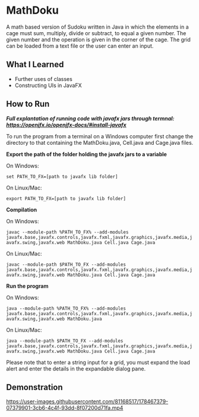 # MathDoku
A math based version of Sudoku written in Java in which the elements in a cage must sum, multiply, divide or subtract, to equal a given number. The given number and the operation is given in the corner of the cage. The grid can be loaded from a text file or the user can enter an input.

## What I Learned
* Further uses of classes
* Constructing UIs in JavaFX

## How to Run
***Full explantation of running code with javafx jars through termnal: https://openjfx.io/openjfx-docs/#install-javafx***

To run the program from a terminal on a Windows computer first change the directory to that containing the MathDoku.java, Cell.java and Cage.java files. 

**Export the path of the folder holding the javafx jars to a variable**

On Windows:

```set PATH_TO_FX=[path to javafx lib folder]```

On Linux/Mac:

```export PATH_TO_FX=[path to javafx lib folder]```

**Compilation**

On Windows:

```javac --module-path %PATH_TO_FX% --add-modules javafx.base,javafx.controls,javafx.fxml,javafx.graphics,javafx.media,javafx.swing,javafx.web MathDoku.java Cell.java Cage.java```

On Linux/Mac:

```javac --module-path $PATH_TO_FX --add-modules javafx.base,javafx.controls,javafx.fxml,javafx.graphics,javafx.media,javafx.swing,javafx.web MathDoku.java Cell.java Cage.java```

**Run the program**

On Windows:

```java --module-path %PATH_TO_FX% --add-modules javafx.base,javafx.controls,javafx.fxml,javafx.graphics,javafx.media,javafx.swing,javafx.web MathDoku.java```

On Linux/Mac:

```java --module-path $PATH_TO_FX --add-modules javafx.base,javafx.controls,javafx.fxml,javafx.graphics,javafx.media,javafx.swing,javafx.web MathDoku.java Cell.java Cage.java```

Please note that to enter a string input for a grid, you must expand the load alert and enter the details in the expandable dialog pane.

## Demonstration
https://user-images.githubusercontent.com/81168517/178467379-07379901-3cb6-4c4f-93dd-8f07200d71fa.mp4